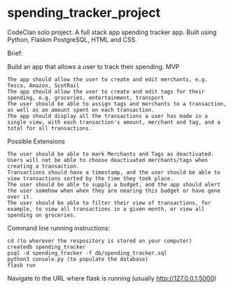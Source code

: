 # spending_tracker_project
CodeClan solo project. A full stack app spending tracker app. Built using Python, Flaskm PostgreSQL, HTML and CSS.

Brief:

Build an app that allows a user to track their spending.
MVP

    The app should allow the user to create and edit merchants, e.g. Tesco, Amazon, ScotRail
    The app should allow the user to create and edit tags for their spending, e.g. groceries, entertainment, transport
    The user should be able to assign tags and merchants to a transaction, as well as an amount spent on each transaction.
    The app should display all the transactions a user has made in a single view, with each transaction's amount, merchant and tag, and a total for all transactions.

Possible Extensions

    The user should be able to mark Merchants and Tags as deactivated. Users will not be able to choose deactivated merchants/tags when creating a transaction.
    Transactions should have a timestamp, and the user should be able to view transactions sorted by the time they took place.
    The user should be able to supply a budget, and the app should alert the user somehow when when they are nearing this budget or have gone over it.
    The user should be able to filter their view of transactions, for example, to view all transactions in a given month, or view all spending on groceries.


Command line running instructions:

    cd (to wherever the respository is stored on your computer)
    createdb spending_tracker
    psql -d spending_tracker -f db/spending_tracker.sql
    python3 console.py (to populate the database)
    flask run

Navigate to the URL where flask is running (usually http://127.0.0.1:5000)
